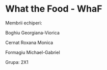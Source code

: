 # What the Food - WhaF

Membrii echiperi:

Boghiu Georgiana-Viorica


Cernat Roxana Monica


Formagiu Michael-Gabriel



Grupa: 2X1